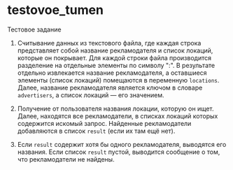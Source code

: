 # testovoe_tumen
Тестовое задание

1. Считывание данных из текстового файла, где каждая строка представляет собой название рекламодателя и список локаций, которые он покрывает. 
Для каждой строки файла производится разделение на отдельные элементы по символу ":". В результате отдельно извлекается название рекламодателя,
а оставшиеся элементы (список локаций) помещаются в переменную `locations`. Далее, название рекламодателя является ключом в словаре `advertisers`,
а список локаций — его значением.
   
2. Получение от пользователя названия локации, которую он ищет. Далее, находятся все рекламодатели, в списках локаций которых содержится искомый запрос. Найденные рекламодатели добавляются в список `result` (если их там ещё нет).

3. Если `result` содержит хотя бы одного рекламодателя, выводятся его названия. Если список `result` пустой, выводится сообщение о том, что рекламодатели не найдены.
